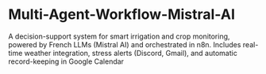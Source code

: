 # Multi-Agent-Workflow-Mistral-AI
A decision-support system for smart irrigation and crop monitoring, powered by French LLMs (Mistral AI) and orchestrated in n8n. Includes real-time weather integration, stress alerts (Discord, Gmail), and automatic record-keeping in Google Calendar
